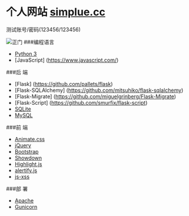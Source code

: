 # 个人网站 [simplue.cc](http://simplue.cc) 

测试账号/密码(123456/123456)

![正门](https://oj8yna8y7.qnssl.com/frontdoor.png)
###编程语言

- [Python 3](https://www.python.org/)
- [JavaScript] (https://www.javascript.com/)

###后 端

- [Flask] (https://github.com/pallets/flask)
- [Flask-SQLAlchemy] (https://github.com/mitsuhiko/flask-sqlalchemy)
- [Flask-Migrate] (https://github.com/miguelgrinberg/Flask-Migrate)
- [Flask-Script] (https://github.com/smurfix/flask-script)
- [SQLite](https://www.sqlite.org/)
- [MySQL](https://www.mysql.com/)


###前 端

- [Animate.css](https://github.com/daneden/animate.css/)
- [jQuery](https://github.com/jquery/jquery)
- [Bootstrap](https://github.com/twbs/bootstrap)
- [Showdown](https://github.com/showdownjs/showdown)
- [Highlight.js](https://github.com/isagalaev/highlight.js)
- [alertify.js](https://github.com/fabien-d/alertify.js)
- [js-xss](https://github.com/leizongmin/js-xss)

###部 署
- [Apache](https://httpd.apache.org/)
- [Gunicorn](http://gunicorn.org/)
